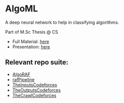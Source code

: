 # AlgoML
A deep neural network to help in classifying algorithms.

Part of M.Sc Thesis @ CS
- Full Material: [here](docs/RaresFolea_M_Sc_doc.pdf)
- Presentation: [here](docs/RaresFolea_M_Sc_pres.pdf)

## Relevant repo suite:
- [AlgoRAF](https://github.com/raresraf/AlgoRAF)
- [rafPipeline](https://github.com/raresraf/rafPipeline)
- [TheInputsCodeforces](https://github.com/raresraf/TheInputsCodeforces)
- [TheOutputsCodeforces](https://github.com/raresraf/TheOutputsCodeforces)
- [TheCrawlCodeforces](https://github.com/raresraf/TheCrawlCodeforces)
